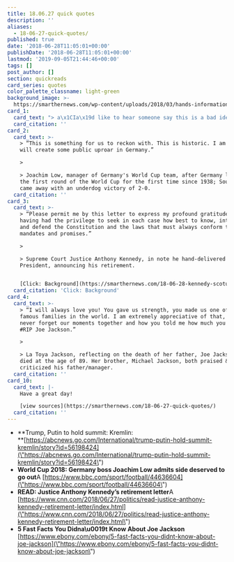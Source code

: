 ```yaml
---
title: 18.06.27 quick quotes
description: ''
aliases:
  - 18-06-27-quick-quotes/
published: true
date: '2018-06-28T11:05:01+00:00'
publishDate: '2018-06-28T11:05:01+00:00'
lastmod: '2019-09-05T21:44:46+00:00'
tags: []
post_author: []
section: quickreads
card_series: quotes
color_palette_classname: light-green
background_image: >-
  https://smarthernews.com/wp-content/uploads/2018/03/hands-information-magazine-60531-scaled.jpg
card_1:
  card_text: "> a\x1CIa\x19d like to hear someone say this is a bad idea.a\x1D\n> \n> National Security Advisor John Bolton, at a press conference in Russia, after news President Trump will meet face-to-face with Russian President Vladimir Putin during a July trip to Europe. Bolton met with Putin and Russian officials Wednesday to discuss the summit."
  card_citation: ''
card_2:
  card_text: >-
    > “This is something for us to reckon with. This is historic. I am sure this
    will create some public uproar in Germany.”

    > 

    > Joachim Low, manager of Germany's World Cup team, after Germany lost in
    the first round of the World Cup for the first time since 1938; South Korea
    came away with an underdog victory of 2-0.
  card_citation: ''
card_3:
  card_text: >-
    > “Please permit me by this letter to express my profound gratitude for
    having had the privilege to seek in each case how best to know, interpret,
    and defend the Constitution and the laws that must always conform to its
    mandates and promises.”

    > 

    > Supreme Court Justice Anthony Kennedy, in note he hand-delivered to the
    President, announcing his retirement.


    [Click: Background](https://smarthernews.com/18-06-28-kennedy-scotus/)
  card_citation: 'Click: Background'
card_4:
  card_text: >-
    > “I will always love you! You gave us strength, you made us one of the most
    famous families in the world. I am extremely appreciative of that, I will
    never forget our moments together and how you told me how much you cared.
    #RIP Joe Jackson.”

    > 

    > La Toya Jackson, reflecting on the death of her father, Joe Jackson who
    died at the age of 89. Her brother, Michael Jackson, both praised &
    criticized his father/manager.
  card_citation: ''
card_10:
  card_text: |-
    Have a great day!

    [view sources](https://smarthernews.com/18-06-27-quick-quotes/)
  card_citation: ''
---
```

*   **Trump, Putin to hold summit: Kremlin:  
    **[https://abcnews.go.com/International/trump-putin-hold-summit-kremlin/story?id=56198424](\"https://abcnews.go.com/International/trump-putin-hold-summit-kremlin/story?id=56198424\")
*   **World Cup 2018: Germany boss Joachim Low admits side deserved to go out**A [https://www.bbc.com/sport/football/44636604](\"https://www.bbc.com/sport/football/44636604\")
*   **READ: Justice Anthony Kennedy’s retirement letter**A [https://www.cnn.com/2018/06/27/politics/read-justice-anthony-kennedy-retirement-letter/index.html](\"https://www.cnn.com/2018/06/27/politics/read-justice-anthony-kennedy-retirement-letter/index.html\")
*   **5 Fast Facts You Didna\\u0019t Know About Joe Jackson**  
    [https://www.ebony.com/ebony/5-fast-facts-you-didnt-know-about-joe-jackson](\"https://www.ebony.com/ebony/5-fast-facts-you-didnt-know-about-joe-jackson\")